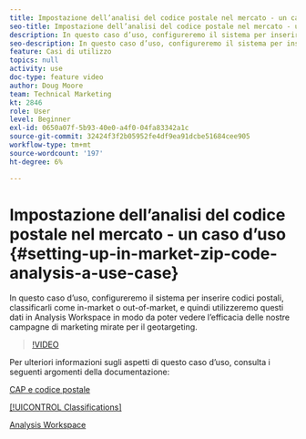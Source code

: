 ```yaml
---
title: Impostazione dell’analisi del codice postale nel mercato - un caso d’uso
seo-title: Impostazione dell’analisi del codice postale nel mercato - un caso d’uso
description: In questo caso d’uso, configureremo il sistema per inserire codici postali, classificarli come in-market o out-of-market, e quindi utilizzeremo questi dati in Analysis Workspace in modo da poter vedere l’efficacia delle nostre campagne di marketing mirate per il geotargeting.
seo-description: In questo caso d’uso, configureremo il sistema per inserire codici postali, classificarli come in-market o out-of-market, e quindi utilizzeremo questi dati in Analysis Workspace in modo da poter vedere l’efficacia delle nostre campagne di marketing mirate per il geotargeting.
feature: Casi di utilizzo
topics: null
activity: use
doc-type: feature video
author: Doug Moore
team: Technical Marketing
kt: 2846
role: User
level: Beginner
exl-id: 0650a07f-5b93-40e0-a4f0-04fa83342a1c
source-git-commit: 32424f3f2b05952fe4df9ea91dcbe51684cee905
workflow-type: tm+mt
source-wordcount: '197'
ht-degree: 6%

---
```


# Impostazione dell’analisi del codice postale nel mercato - un caso d’uso {#setting-up-in-market-zip-code-analysis-a-use-case}

In questo caso d’uso, configureremo il sistema per inserire codici postali, classificarli come in-market o out-of-market, e quindi utilizzeremo questi dati in Analysis Workspace in modo da poter vedere l’efficacia delle nostre campagne di marketing mirate per il geotargeting.

>[!VIDEO](https://video.tv.adobe.com/v/27052/?quality=12)

Per ulteriori informazioni sugli aspetti di questo caso d’uso, consulta i seguenti argomenti della documentazione:

[CAP e codice postale](https://marketing.adobe.com/resources/help/en_US/reference/reports_zip.html)

[[!UICONTROL Classifications]](https://marketing.adobe.com/resources/help/en_US/reference/classifications.html)

[Analysis Workspace](https://marketing.adobe.com/resources/help/it_IT/analytics/analysis-workspace/analysis-workspace-features.html)
